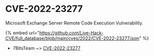 # CVE-2022-23277

Microsoft Exchange Server Remote Code Execution Vulnerability.

{% embed url="https://github.com/Live-Hack-CVE/full_database/blob/main/cves/2022/CVE-2022-23277.json" %}


* 7BitsTeam ~> [CVE-2022-23277](https://www.alice-snow.ru/2022/database/cve-2022-23277/cve-2022-23277-7bitsteam)